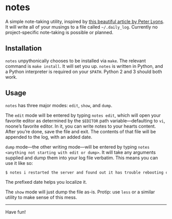 # notes

A simple note-taking utility, inspired by [this beautiful article by Peter
Lyons](https://peterlyons.com/leveling-up#your-work-journal).
It will write all of your musings to a file called `~/.daily_log`. Currently
no project-specific note-taking is possible or planned.

## Installation

`notes` unpythonically chooses to be installed via `make`. The relevant command
is `make install`. It will set you up. `notes` is written in Python, and a
Python interpreter is required on your `$PATH`. Python 2 and 3 should both
work.

## Usage

`notes` has three major modes: `edit`, `show`, and `dump`.

The `edit` mode will be entered by typing `notes edit`, which will open your
favorite editor as determined by the `$EDITOR` path variable—defaulting to
`vi`, noone’s favorite editor. In it, you can write notes to your hearts
content. After you’re done, save the file and exit. The contents of that file
will be appended to the log, with an added date.

`dump` mode—the other writing mode—will be entered by typing `notes
<anything not starting with edit or dump>`. It will take any arguments supplied
and dump them into your log file verbatim. This means you can use it like so:

```bash
$ notes i restarted the server and found out it has trouble rebooting on its own
```

The prefixed date helps you localize it.

The `show` mode will just dump the file as-is. Protip: use `less` or a similar
utility to make sense of this mess.

<hr/>

Have fun!
